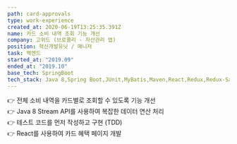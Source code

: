 ```yaml
---
path: card-approvals
type: work-experience
created_at: 2020-06-19T13:25:35.391Z
name: 카드 소비 내역 조회 기능 개선
company: 고위드 (브로콜리 - 자산관리 앱)
position: 혁신개발유닛 / 매니저
task: 백엔드
started_at: "2019.09"
ended_at: "2019.10"
base_tech: SpringBoot
tech_stack: Java 8,Spring Boot,JUnit,MyBatis,Maven,React,Redux,Redux-Saga,MySQL,AWS
---
```

👉 전체 소비 내역을 카드별로 조회할 수 있도록 기능 개선<br/>
👉 Java 8 Stream API를 사용하여 복잡한 데이터 연산 처리<br/>
👉 테스트 코드를 먼저 작성하고 구현 (TDD)<br/>
👉 React를 사용하여 카드 혜택 페이지 개발
